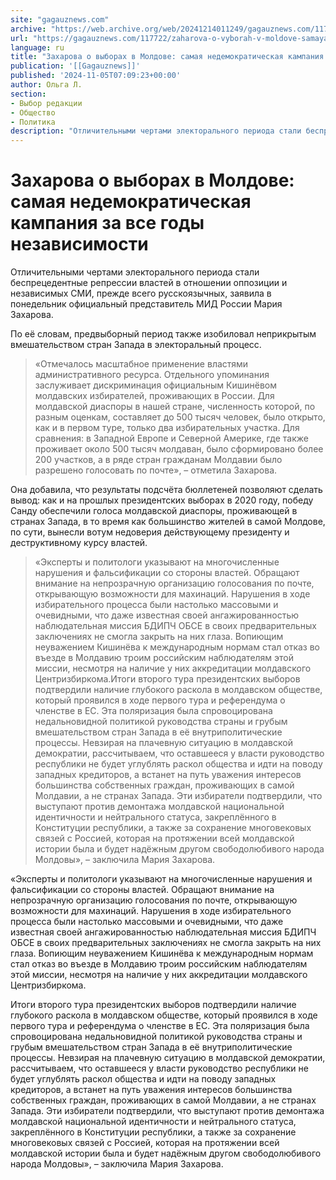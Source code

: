```yaml
---
site: "gagauznews.com"
archive: "https://web.archive.org/web/20241214011249/gagauznews.com/117722/zaharova-o-vyborah-v-moldove-samaya-nedemokraticheskaya-kampaniya-za-vse-gody-nezavisimosti.html"
url: "https://gagauznews.com/117722/zaharova-o-vyborah-v-moldove-samaya-nedemokraticheskaya-kampaniya-za-vse-gody-nezavisimosti.html"
language: ru
title: "Захарова о выборах в Молдове: самая недемократическая кампания за все годы независимости"
publication: '[[Gagauznews]]'
published: '2024-11-05T07:09:23+00:00'
author: Ольга Л.
section:
- Выбор редакции
- Общество
- Политика
description: "Отличительными чертами электорального периода стали беспрецедентные репрессии властей в отношении оппозиции и независимых СМИ, прежде всего русскоязычных, заявила в понедельник официальный представитель МИД России Мария Захарова. По её словам, предвыборный период также изобиловал неприкрытым вмешательством стран Запада в электоральный процесс. «Отмечалось масштабное применение властями административного ресурса. Отдельного упоминания заслуживает дискриминация официальным Кишинёвом молдавских избирателей, проживающих в России. Для молдавской диаспоры в нашей стране, численность которой, по разным оценкам, составляет до 500 тысяч человек, было открыто, как и в первом туре, только два избирательных участка. Для сравнения: в Западной Европе и Северной Америке, где также проживает около 500 тысяч молдаван, было […]"
---
```


# Захарова о выборах в Молдове: самая недемократическая кампания за все годы независимости

Отличительными чертами электорального периода стали беспрецедентные репрессии властей в отношении оппозиции и независимых СМИ, прежде всего русскоязычных, заявила в понедельник официальный представитель МИД России Мария Захарова.

По её словам, предвыборный период также изобиловал неприкрытым  вмешательством стран Запада в электоральный процесс.

> «Отмечалось масштабное применение властями административного ресурса. Отдельного упоминания заслуживает дискриминация официальным Кишинёвом молдавских избирателей, проживающих в России. Для молдавской диаспоры в нашей стране, численность которой, по разным оценкам, составляет до 500 тысяч человек, было открыто, как и в первом туре, только два избирательных участка. Для сравнения: в Западной Европе и Северной Америке, где также проживает около 500 тысяч молдаван, было сформировано более 200 участков, а в ряде стран гражданам Молдавии было разрешено голосовать по почте», – отметила Захарова.

Она добавила, что результаты подсчёта бюллетеней позволяют сделать вывод: как и на прошлых президентских выборах в 2020 году, победу Санду обеспечили голоса молдавской диаспоры, проживающей в странах Запада, в то время как большинство жителей в самой Молдове, по сути, вынесли вотум недоверия действующему президенту и деструктивному курсу властей.

> «Эксперты и политологи указывают на многочисленные нарушения и фальсификации со стороны властей. Обращают внимание на непрозрачную организацию голосования по почте, открывающую возможности для махинаций. Нарушения в ходе избирательного процесса были настолько массовыми и очевидными, что даже известная своей ангажированностью наблюдательная миссия БДИПЧ ОБСЕ в своих предварительных заключениях не смогла закрыть на них глаза. Вопиющим неуважением Кишинёва к международным нормам стал отказ во въезде в Молдавию троим российским наблюдателям этой миссии, несмотря на наличие у них аккредитации молдавского Центризбиркома.Итоги второго тура президентских выборов подтвердили наличие глубокого раскола в молдавском обществе, который проявился в ходе первого тура и референдума о членстве в ЕС. Эта поляризация была спровоцирована недальновидной политикой руководства страны и грубым вмешательством стран Запада в её внутриполитические процессы. Невзирая на плачевную ситуацию в молдавской демократии, рассчитываем, что оставшееся у власти руководство республики не будет углублять раскол общества и идти на поводу западных кредиторов, а встанет на путь уважения интересов большинства собственных граждан, проживающих в самой Молдавии, а не странах Запада. Эти избиратели подтвердили, что выступают против демонтажа молдавской национальной идентичности и нейтрального статуса, закреплённого в Конституции республики, а также за сохранение многовековых связей с Россией, которая на протяжении всей молдавской истории была и будет надёжным другом свободолюбивого народа Молдовы», – заключила Мария Захарова.

«Эксперты и политологи указывают на многочисленные нарушения и фальсификации со стороны властей. Обращают внимание на непрозрачную организацию голосования по почте, открывающую возможности для махинаций. Нарушения в ходе избирательного процесса были настолько массовыми и очевидными, что даже известная своей ангажированностью наблюдательная миссия БДИПЧ ОБСЕ в своих предварительных заключениях не смогла закрыть на них глаза. Вопиющим неуважением Кишинёва к международным нормам стал отказ во въезде в Молдавию троим российским наблюдателям этой миссии, несмотря на наличие у них аккредитации молдавского Центризбиркома.

Итоги второго тура президентских выборов подтвердили наличие глубокого раскола в молдавском обществе, который проявился в ходе первого тура и референдума о членстве в ЕС. Эта поляризация была спровоцирована недальновидной политикой руководства страны и грубым вмешательством стран Запада в её внутриполитические процессы. Невзирая на плачевную ситуацию в молдавской демократии, рассчитываем, что оставшееся у власти руководство республики не будет углублять раскол общества и идти на поводу западных кредиторов, а встанет на путь уважения интересов большинства собственных граждан, проживающих в самой Молдавии, а не странах Запада. Эти избиратели подтвердили, что выступают против демонтажа молдавской национальной идентичности и нейтрального статуса, закреплённого в Конституции республики, а также за сохранение многовековых связей с Россией, которая на протяжении всей молдавской истории была и будет надёжным другом свободолюбивого народа Молдовы», – заключила Мария Захарова.